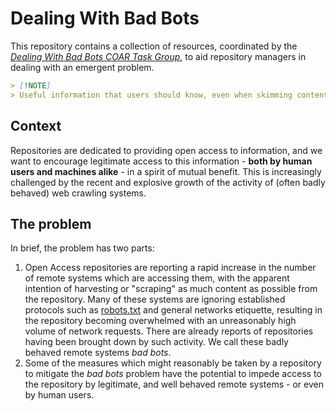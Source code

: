# Dealing With Bad Bots
This repository contains a collection of resources, coordinated by the *[Dealing With Bad Bots COAR Task Group](./Task%20Group/)*, to aid repository managers in dealing with an emergent problem.

```markdown
> [!NOTE]
> Useful information that users should know, even when skimming content.
```

## Context

Repositories are dedicated to providing open access to information, and we want to encourage legitimate access to this information - **both by human users and machines alike** - in a spirit of mutual benefit. This is increasingly challenged by the recent and explosive growth of the activity of (often badly behaved) web crawling systems.

## The problem

In brief, the problem has two parts:

1. Open Access repositories are reporting a rapid increase in the number of remote systems which are accessing them, with the apparent intention of harvesting or "scraping" as much content as possible from the repository. Many of these systems are ignoring established protocols such as [robots.txt](https://en.wikipedia.org/wiki/Robots.txt) and general networks etiquette, resulting in the repository becoming overwhelmed with an unreasonably high volume of network requests. There are already reports of repositories having been brought down by such activity. We call these badly behaved remote systems *bad bots*.
2. Some of the measures which might reasonably be taken by a repository to mitigate the *bad bots* problem have the potential to impede access to the repository by legitimate, and well behaved remote systems - or even by human users.


